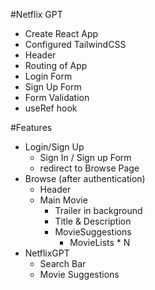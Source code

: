 #Netflix GPT

- Create React App
- Configured TailwindCSS
- Header
- Routing of App
- Login Form
- Sign Up Form
- Form Validation
- useRef hook

#Features
- Login/Sign Up
  -  Sign In / Sign up Form
  - redirect to Browse Page 
- Browse (after authentication)
  - Header
  - Main Movie
    - Trailer in background 
    - Title & Description
    - MovieSuggestions
        - MovieLists * N
- NetflixGPT
  - Search Bar
  - Movie Suggestions
